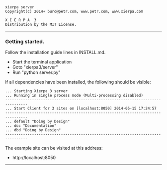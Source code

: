 
    xierpa server
    Copyright(c) 2014+ buro@petr.com, www.petr.com, www.xierpa.com
   
    X I E R P A  3
    Distribution by the MIT License.

-----------------------------------------------------------------------------

### Getting started.

Follow the installation guide lines in INSTALL.md.

 * Start the terminal application
 * Goto "xierpa3/server"
 * Run "python server.py"

If all dependencies have been installed, the following should be visible:
 
    ... Starting Xierpa 3 server
    ... Running in single process mode (Multi-processing disabled)
    --------------------------------------------------------------------------------
    ... Start Client for 3 sites on [localhost:8050] 2014-05-15 17:24:57
    --------------------------------------------------------------------------------
    ... default "Doing by Design"
    ... doc "Documentation"
    ... dbd "Doing by Design"
    --------------------------------------------------------------------------------

The example site can be visited at this address:
 * http://localhost:8050

-----------------------------------------------------------------------------
